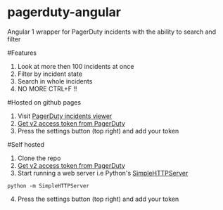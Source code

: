 pagerduty-angular
=================

Angular 1 wrapper for PagerDuty incidents with the ability to search and filter

#Features
1. Look at more then 100 incidents at once
2. Filter by incident state
3. Search in whole incidents
4. NO MORE CTRL+F !!

#Hosted on github pages
1. Visit [PagerDuty incidents viewer](http://moshezada.github.io/pagerduty-angular/#/)
2. [Get v2 access token from PagerDuty](https://support.pagerduty.com/hc/en-us/articles/202829310-Generating-an-API-Key)
3. Press the settings button (top right) and add your token

#Self hosted
1. Clone the repo
2. [Get v2 access token from PagerDuty](https://support.pagerduty.com/hc/en-us/articles/202829310-Generating-an-API-Key)
3. Start running a web server i.e Python's [SimpleHTTPServer](https://docs.python.org/2/library/simplehttpserver.html)
```
python -m SimpleHTTPServer
```
4. Press the settings button (top right) and add your token
